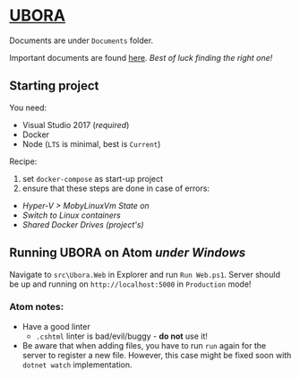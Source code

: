 # [UBORA](http://ubora-biomedical.org/) #

Documents are under `Documents` folder.

Important documents are found [here](https://www.dropbox.com/home/UBORA%20consortium/e-infrastructure/project%20managment%20architecture?preview=project+structure+proposal.doc).
*Best of luck finding the right one!*

## Starting project
You need:  
* Visual Studio 2017 (*required*)
* Docker
* Node (`LTS` is minimal, best is `Current`)

Recipe:  
1. set `docker-compose` as start-up project  
2. ensure that these steps are done in case of errors:  
  - *Hyper-V > MobyLinuxVm State on*  
  - *Switch to Linux containers*  
  - *Shared Docker Drives (project's)*

## Running UBORA on Atom *under Windows*
Navigate to `src\Ubora.Web` in Explorer and run `Run Web.ps1`. Server should be up and running on `http://localhost:5000` in `Production` mode!

### Atom notes:
* Have a good linter
  * `.cshtml` linter is bad/evil/buggy - **do not** use it!
* Be aware that when adding files, you have to run `run` again for the server to register a new file. However, this case might be fixed soon with `dotnet watch` implementation.